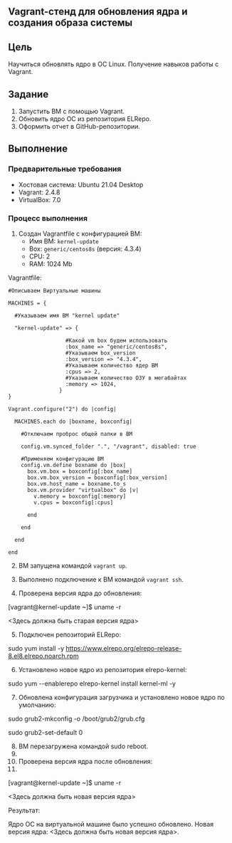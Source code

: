 ## Vagrant-стенд для обновления ядра и создания образа системы

## Цель
Научиться обновлять ядро в ОС Linux. Получение навыков работы с Vagrant.

## Задание
1. Запустить ВМ с помощью Vagrant.
2. Обновить ядро ОС из репозитория ELRepo.
3. Оформить отчет в GitHub-репозитории.

## Выполнение

### Предварительные требования
* Хостовая система: Ubuntu 21.04 Desktop
* Vagrant: 2.4.8
* VirtualBox: 7.0

### Процесс выполнения
1. Создан Vagrantfile с конфигурацией ВМ:
   * Имя ВМ: `kernel-update`
   * Box: `generic/centos8s` (версия: 4.3.4)
   * CPU: 2
   * RAM: 1024 Mb

Vagrantfile:

    #Описываем Виртуальные машины

    MACHINES = {

      #Указываем имя ВМ "kernel update"
  
      "kernel-update" => {
  
                      #Какой vm box будем использовать
                      :box_name => "generic/centos8s",
                      #Указываем box_version
                      :box_version => "4.3.4",
                      #Указываем количество ядер ВМ
                      :cpus => 2,
                      #Указываем количество ОЗУ в мегабайтах
                      :memory => 1024,
                    }
    }

    Vagrant.configure("2") do |config|

      MACHINES.each do |boxname, boxconfig|
  
        #Отключаем проброс общей папки в ВМ
    
        config.vm.synced_folder ".", "/vagrant", disabled: true

        #Применяем конфигурацию ВМ
        config.vm.define boxname do |box|
          box.vm.box = boxconfig[:box_name]
          box.vm.box_version = boxconfig[:box_version]
          box.vm.host_name = boxname.to_s
          box.vm.provider "virtualbox" do |v|
            v.memory = boxconfig[:memory]
            v.cpus = boxconfig[:cpus]
        
          end
     
        end
    
      end
  
    end

2. ВМ запущена командой `vagrant up`.

3. Выполнено подключение к ВМ командой `vagrant ssh`.

4. Проверена версия ядра до обновления:
   
[vagrant@kernel-update ~]$ uname -r

<Здесь должна быть старая версия ядра>

5. Подключен репозиторий ELRepo:

sudo yum install -y https://www.elrepo.org/elrepo-release-8.el8.elrepo.noarch.rpm

6.	Установлено новое ядро из репозитория elrepo-kernel:

sudo yum --enablerepo elrepo-kernel install kernel-ml -y

7.	Обновлена конфигурация загрузчика и установлено новое ядро по умолчанию:

sudo grub2-mkconfig -o /boot/grub2/grub.cfg

sudo grub2-set-default 0

8.	ВМ перезагружена командой sudo reboot.
9.	
10.	Проверена версия ядра после обновления:
11.	
[vagrant@kernel-update ~]$ uname -r

<Здесь должна быть новая версия ядра>

Результат:

Ядро ОС на виртуальной машине было успешно обновлено. Новая версия ядра: <Здесь должна быть новая версия ядра>.
